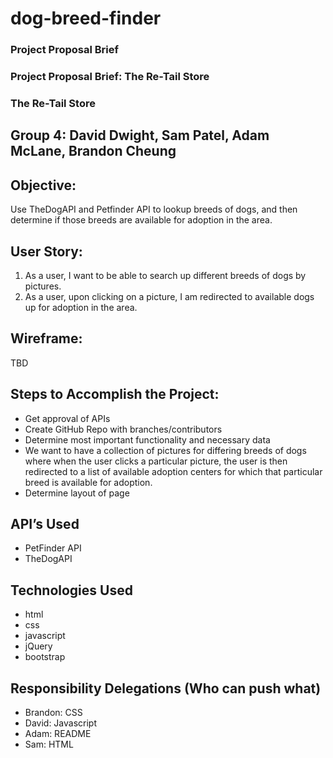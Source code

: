 
# dog-breed-finder
### Project Proposal Brief


### Project Proposal Brief: The Re-Tail Store

### The Re-Tail Store

## Group 4: David Dwight, Sam Patel, Adam McLane, Brandon Cheung

## Objective:
Use TheDogAPI and Petfinder API to lookup breeds of dogs, and then determine if those breeds are available for adoption in the area.

## User Story:

1. As a user, I want to be able to search up different breeds of dogs by pictures.
2. As a user, upon clicking on a picture, I am redirected to available dogs up for adoption in the area.

## Wireframe:
TBD

## Steps to Accomplish the Project:
* Get approval of APIs
* Create GitHub Repo with branches/contributors
* Determine most important functionality and necessary data
* We want to have a collection of pictures for differing breeds of dogs where when the user clicks a particular picture, the user is then redirected to a list of available adoption centers for which that particular breed is available for adoption.
* Determine layout of page


## API’s Used
* PetFinder API 
* TheDogAPI

## Technologies Used
* html
* css
* javascript
* jQuery
* bootstrap



## Responsibility Delegations (Who can push what)
* Brandon: CSS
* David: Javascript
* Adam: README
* Sam: HTML








